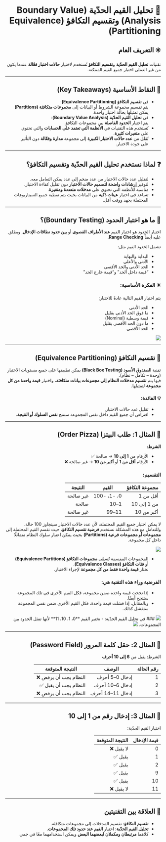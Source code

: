 <div dir="rtl">

# 🧩 تحليل القيم الحدّية (Boundary Value Analysis) وتقسيم التكافؤ (Equivalence Partitioning)

## ✳️ التعريف العام
تقنيات **تحليل القيم الحدّية** و**تقسيم التكافؤ** تُستخدم لاختيار **حالات اختبار فعّالة** عندما يكون من غير العملي اختبار جميع القيم الممكنة.

---

## 🎯 النقاط الأساسية (Key Takeaways)
- في **تقسيم التكافؤ (Equivalence Partitioning)**:  
  يتم تقسيم مجموعة الشروط أو البيانات إلى **مجموعات متكافئة (Partitions)** يمكن تمثيلها بحالة اختبار واحدة.  
- في **تحليل القيم الحدّية (Boundary Value Analysis)**:  
  يتم اختبار **الحدود الفاصلة** بين مجموعات التكافؤ.  
- تُستخدم هذه التقنيات في **الأنظمة التي تعتمد على الحسابات** والتي تحتوي على **متغيرات كثيرة**.  
- تُقلل من **عدد حالات الاختبار الكبيرة** إلى مجموعة **مدارة وفعّالة** دون التأثير على جودة الاختبار.

---

## ❓ لماذا نستخدم تحليل القيم الحدّية وتقسيم التكافؤ؟
- لتقليل عدد حالات الاختبار من عدد ضخم إلى عدد يمكن التعامل معه.  
- لتوفير **إرشادات واضحة لتصميم حالات الاختبار** دون تقليل كفاءة الاختبار.  
- مناسبة للأنظمة التي تحتوي على **مدخلات متعددة ومتغيرة**.  
- تساعد في اختيار **عينات ذكية** من البيانات بحيث يتم تغطية جميع السيناريوهات المحتملة بجهد ووقت أقل.

---

## 🧱 ما هو اختبار الحدود (Boundary Testing)؟
اختبار الحدود هو اختبار القيم **عند الأطراف القصوى** أو **بين حدود نطاقات الإدخال**, ويطلق عليه ايضاً **Range Checking**.

تشمل الحدود القيم مثل:
- البداية والنهاية  
- الأدنى والأعلى  
- الحد الأدنى والحد الأقصى  
- “قيمة داخل الحد” و“قيمة خارج الحد”

### ✴️ الفكرة الأساسية:
يتم اختيار القيم التالية عادةً للاختبار:
- الحد الأدنى  
- ما فوق الحد الأدنى بقليل  
- قيمة وسطية (Nominal)  
- ما دون الحد الأقصى بقليل  
- الحد الأقصى

<img src="https://www.guru99.com/images/2/bva.png">

---

## 🧩 تقسيم التكافؤ (Equivalence Partitioning)
تقنية **الصندوق الأسود (Black Box Testing)** يمكن تطبيقها على جميع مستويات الاختبار (وحدة – تكامل – نظام).  
فيها يتم **تقسيم مدخلات النظام إلى مجموعات بيانات متكافئة**، واختيار **قيمة واحدة من كل مجموعة** لتمثيلها.

### 💡 الفائدة:
- تقليل عدد حالات الاختبار.  
- افتراض أن جميع القيم داخل نفس المجموعة ستنتج **نفس السلوك أو النتيجة**.

---

## 🍕 المثال 1: طلب البيتزا (Order Pizza)
**الشرط:**  
- الأرقام من **1 إلى 10** → صالحة ✅  
- الأرقام **أقل من 1** أو **أكبر من 10** → غير صالحة ❌  

### التقسيم:
| مجموعة التكافؤ | القيم | النتيجة |
|----------------|--------|-----------|
| أقل من 1 | 0، -1، -100 | غير صالحة |
| من 1 إلى 10 | 1–10 | صالحة |
| أكبر من 10 | 11–99 | غير صالحة |

لا يمكن اختبار جميع القيم المحتملة، لأن عدد حالات الاختبار سيتجاوز 100 حالة.  
وللتعامل مع هذه المشكلة نستخدم **فرضية تقسيم التكافؤ**، حيث نقسم القيم المحتملة إلى **مجموعات أو مجموعات فرعية (Partitions)** بحيث يمكن اعتبار سلوك النظام متماثلًا داخل كل مجموعة.

<img src="https://www.guru99.com/images/3-2016/032316_0620_Equivalence4.png">

- المجموعات المقسمة تُسمّى **مجموعات التكافؤ (Equivalence Partitions)** أو **فئات التكافؤ (Equivalence Classes)**.  
نختار **قيمة واحدة فقط من كل مجموعة** لإجراء الاختبار.  
### الفرضية وراء هذه التقنية هي:  
- إذا نجحت قيمة واحدة ضمن مجموعة، فكل القيم الأخرى في تلك المجموعة ستنجح أيضًا.  
- وبالمقابل، إذا فشلت قيمة واحدة، فكل القيم الأخرى ضمن نفس المجموعة ستفشل كذلك.


<img src="https://www.guru99.com/images/3-2016/032316_0620_Equivalence5.png">
### في تحليل القيم الحدّية:
- نختبر القيم **0، 1، 10، 11** لأنها تمثل الحدود بين المجموعات.


<img src="https://www.guru99.com/images/3-2016/032316_0620_Equivalence6.png">



---

## 🔐 المثال 2: حقل كلمة المرور (Password Field)
الشرط: يقبل من **6 إلى 10 أحرف**

| رقم الحالة | الوصف | النتيجة المتوقعة |
|-------------|--------|------------------|
| 1 | إدخال 0–5 أحرف | النظام يجب أن يرفض ❌ |
| 2 | إدخال 6–10 أحرف | النظام يجب أن يقبل ✅ |
| 3 | إدخال 11–14 أحرف | النظام يجب أن يرفض ❌ |

---

## 🔢 المثال 3: إدخال رقم من 1 إلى 10
اختبار القيم الحدّية:

| قيمة الإدخال | النتيجة المتوقعة |
|---------------|------------------|
| 0 | لا يقبل ❌ |
| 1 | يقبل ✅ |
| 2 | يقبل ✅ |
| 9 | يقبل ✅ |
| 10 | يقبل ✅ |
| 11 | لا يقبل ❌ |

---

## 🔗 العلاقة بين التقنيتين
- **تقسيم التكافؤ**: تقسيم المدخلات إلى مجموعات متكافئة.  
- **تحليل القيم الحدّية**: اختبار **القيم عند حدود تلك المجموعات**.  
- كلاهما **مرتبطان ومكملان لبعضهما البعض** ويمكن استخدامهما معًا في جمي
